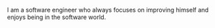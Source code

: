I am a software engineer who always focuses on improving himself and enjoys being in the software world.

